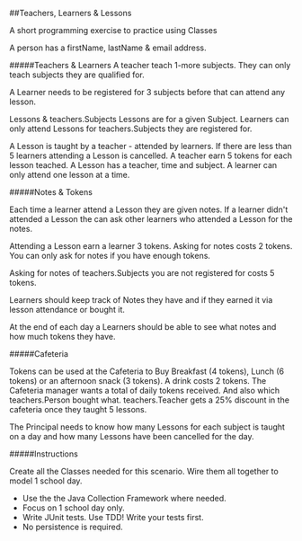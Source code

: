 ##Teachers, Learners & Lessons

 A short programming exercise to practice using Classes

 A person has a firstName, lastName & email address.

#####Teachers & Learners
 A teacher teach 1-more subjects. They can only teach subjects they are qualified for.

 A Learner needs to be registered for 3 subjects before that can attend any lesson.

 Lessons & teachers.Subjects
 Lessons are for a given Subject. Learners can only attend Lessons for teachers.Subjects they are registered for.

 A Lesson is taught by a teacher - attended by learners. If there are less than 5 learners attending a Lesson is cancelled. A teacher earn 5 tokens for each lesson teached. A Lesson has a teacher, time and subject. A learner can only attend one lesson at a time.

#####Notes & Tokens

 Each time a learner attend a Lesson they are given notes. If a learner didn't attended a Lesson the can ask other learners who attended a Lesson for the notes.

 Attending a Lesson earn a learner 3 tokens. Asking for notes costs 2 tokens. You can only ask for notes if you have enough tokens.

 Asking for notes of teachers.Subjects you are not registered for costs 5 tokens.

 Learners should keep track of Notes they have and if they earned it via lesson attendance or bought it.

 At the end of each day a Learners should be able to see what notes and how much tokens they have.

#####Cafeteria

 Tokens can be used at the Cafeteria to Buy Breakfast (4 tokens), Lunch (6 tokens) or an afternoon snack (3 tokens). A drink costs 2 tokens. The Cafeteria manager wants a total of daily tokens received. And also which teachers.Person bought what. teachers.Teacher gets a 25% discount in the cafeteria once they taught 5 lessons.

 The Principal needs to know how many Lessons for each subject is taught on a day and how many Lessons have been cancelled for the day.

#####Instructions

Create all the Classes needed for this scenario. Wire them all together to model 1 school day.

* Use the the Java Collection Framework where needed.
* Focus on 1 school day only.
* Write JUnit tests. Use TDD! Write your tests first.
* No persistence is required.